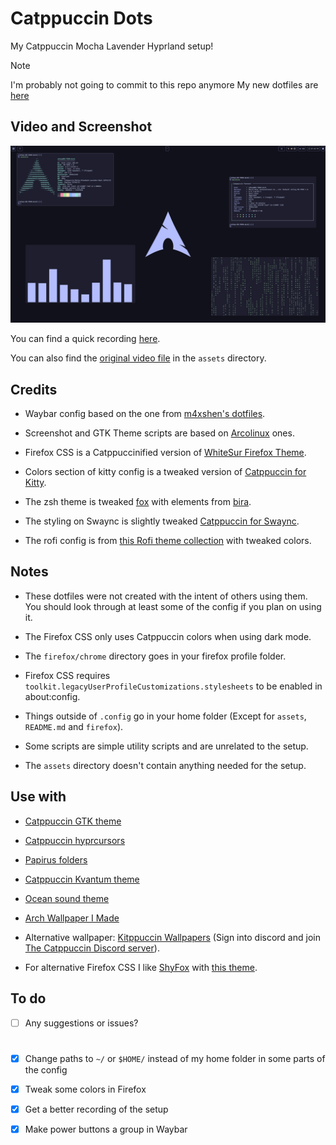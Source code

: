 
# Catppuccin Dots

My Catppuccin Mocha Lavender Hyprland setup!

> [!NOTE]
> I'm probably not going to commit to this repo anymore
> My new dotfiles are [here](https://github.com/SirEthanator/Everforest-Dots)


## Video and Screenshot

![Screenshot](/assets/Screenshot.png)

You can find a quick recording [here](https://youtu.be/iGiZGgRhlHw).

You can also find the [original video file](./assets/Recording.mp4) in the ```assets``` directory.


## Credits

- Waybar config based on the one from [m4xshen's dotfiles](https://github.com/m4xshen/dotfiles).

- Screenshot and GTK Theme scripts are based on [Arcolinux](https://arcolinux.com/) ones.

- Firefox CSS is a Catppuccinified version of [WhiteSur Firefox Theme](https://github.com/vinceliuice/WhiteSur-firefox-theme).

- Colors section of kitty config is a tweaked version of [Catppuccin for Kitty](https://github.com/catppuccin/kitty).

- The zsh theme is tweaked [fox](https://github.com/trusktr/oh-my-zsh/blob/master/themes/fox.zsh-theme) with elements from [bira](https://github.com/ohmyzsh/ohmyzsh/blob/master/themes/bira.zsh-theme).

- The styling on Swaync is slightly tweaked [Catppuccin for Swaync](https://github.com/catppuccin/swaync).

- The rofi config is from [this Rofi theme collection](https://github.com/adi1090x/rofi) with tweaked colors.


## Notes

- These dotfiles were not created with the intent of others using them. You should look through at least some of the config if you plan on using it.

- The Firefox CSS only uses Catppuccin colors when using dark mode.

- The ```firefox/chrome```  directory goes in your firefox profile folder.

- Firefox CSS requires ```toolkit.legacyUserProfileCustomizations.stylesheets``` to be enabled in about:config.

- Things outside of ```.config``` go in your home folder \(Except for ```assets```, ```README.md``` and ```firefox```\).

- Some scripts are simple utility scripts and are unrelated to the setup.

- The ```assets``` directory doesn't contain anything needed for the setup.


## Use with

- [Catppuccin GTK theme](https://github.com/catppuccin/gtk)

- [Catppuccin hyprcursors](https://github.com/entailz/hyprcatppuccin/blob/master/hyprconverted/extracted_Catppuccin-Mocha-Lavender-Cursors.tar.gz)

- [Papirus folders](https://github.com/catppuccin/papirus-folders)

- [Catppuccin Kvantum theme](https://github.com/catppuccin/Kvantum)

- [Ocean sound theme](https://invent.kde.org/plasma/ocean-sound-theme)

- [Arch Wallpaper I Made](https://www.deviantart.com/deviantarchuser/art/Catppuccin-Mocha-Lavender-Wallpapers-for-Arch-1054217001)

- Alternative wallpaper: [Kitppuccin Wallpapers](https://discord.com/channels/907385605422448742/1162120724589326447) \(Sign into discord and join [The Catppuccin Discord server](https://discord.gg/catppuccin)\).

- For alternative Firefox CSS I like [ShyFox](https://github.com/Naezr/ShyFox) with [this theme](https://addons.mozilla.org/en-US/firefox/addon/catppuccin-mocha-lavender).


## To do

- [ ] Any suggestions or issues?

#

- [x] Change paths to ```~/``` or ```$HOME/``` instead of my home folder in some parts of the config

- [x] Tweak some colors in Firefox

- [x] Get a better recording of the setup

- [x] Make power buttons a group in Waybar
